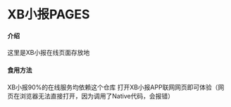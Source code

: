 # XB小报PAGES

#### 介绍
这里是XB小报在线页面存放地


#### 食用方法
XB小报90%的在线服务均依赖这个仓库
打开XB小报APP联网网页即可体验（网页在浏览器无法直接打开，因为调用了Native代码，会报错）
